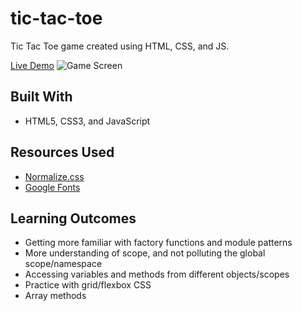 # tic-tac-toe
Tic Tac Toe game created using HTML, CSS, and JS. 

[Live Demo](https://alabador.github.io/tic-tac-toe/)
![Game Screen]("tic-tac-toe.png")

## Built With
- HTML5, CSS3, and JavaScript

## Resources Used
- [Normalize.css](https://necolas.github.io/normalize.css/)
- [Google Fonts](https://fonts.google.com/)

## Learning Outcomes
- Getting more familiar with factory functions and module patterns
- More understanding of scope, and not polluting the global scope/namespace
- Accessing variables and methods from different objects/scopes
- Practice with grid/flexbox CSS
- Array methods